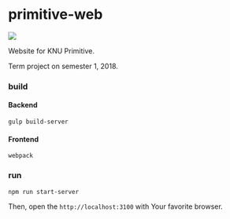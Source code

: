 # primitive-web

[![](https://data.jsdelivr.com/v1/package/npm/axios/badge)](https://www.jsdelivr.com/package/npm/axios)

Website for KNU Primitive.

Term project on semester 1, 2018.

### build

#### Backend

```
gulp build-server
```

#### Frontend

```
webpack
```

### run

```
npm run start-server
```

Then, open the `http://localhost:3100` with Your favorite browser.